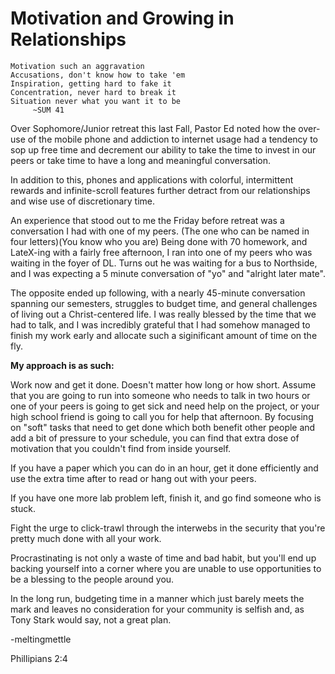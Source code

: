 # Motivation and Growing in Relationships 

    Motivation such an aggravation
    Accusations, don't know how to take 'em
    Inspiration, getting hard to fake it
    Concentration, never hard to break it
    Situation never what you want it to be
         ~SUM 41

Over Sophomore/Junior retreat this last Fall, Pastor Ed noted how the over-use of the mobile phone and addiction to internet usage 
had a tendency to sop up free time and decrement our ability to take the time to invest in our peers or take time to have 
a long and meaningful conversation. 

In addition to this, phones and applications with colorful, intermittent rewards and infinite-scroll features further detract from 
our relationships and wise use of discretionary time.  


An experience that stood out to me the Friday before retreat was a conversation I had with one of my peers. (The one who can be named in four letters)(You know who you are)
Being done with 70 homework, and LateX-ing with a fairly free afternoon, I ran into one of my peers who was waiting in the foyer of DL.  Turns out he was waiting for a bus to Northside, and I was expecting a 5 minute conversation of "yo" and "alright later mate".


The opposite ended up following, with a nearly 45-minute conversation spanning our semesters, struggles to budget time, and general challenges of living out a Christ-centered life.  I was really blessed by the time that we had to talk, and I was incredibly grateful that I had somehow managed to finish my work early and allocate such a siginificant amount of time on the fly.  


**My approach is as such:**

Work now and get it done.  Doesn't matter how long or how short.  Assume that you are going to run into someone who needs to talk in two hours or one of your peers is going to get sick and need help on the project, or your high school friend is going to call you for help that afternoon. 
By focusing on "soft" tasks that need to get done which both benefit other people and add a bit of pressure to your schedule,
you can find that extra dose of motivation that you couldn't find from inside yourself. 

If you have a paper which you can do in an hour, get it done efficiently and use the extra time after to read or hang out with your peers.  

If you have one more lab problem left, finish it, and go find someone who is stuck.

Fight the urge to click-trawl through the interwebs in the security that you're pretty much done with all your work.

Procrastinating is not only a waste of time and bad habit, but you'll end up backing yourself into a corner where you are unable to use opportunities to be a blessing to the people around you. 

In the long run, budgeting time in a manner which just barely meets the mark and leaves no consideration for your community is selfish and, as Tony Stark would say, not a great plan. 



-meltingmettle

Phillipians 2:4
